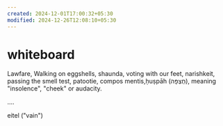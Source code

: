 ```yaml
---
created: 2024-12-01T17:00:32+05:30
modified: 2024-12-26T12:08:10+05:30
---
```


# whiteboard

Lawfare, Walking on eggshells, shaunda, voting with our feet, narishkeit, passing the smell test, patootie, compos mentis,ḥuṣpāh (חֻצְפָּה), meaning "insolence", "cheek" or audacity.

....

eitel ("vain")
